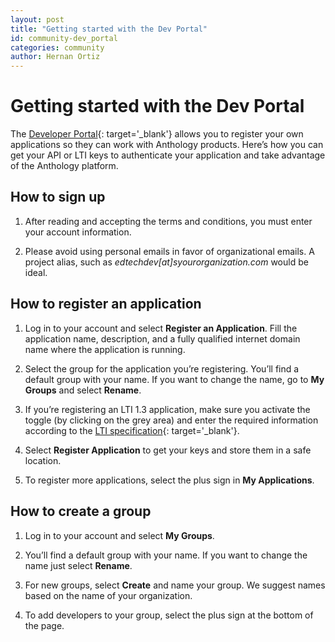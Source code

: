 ```yaml
---
layout: post
title: "Getting started with the Dev Portal"
id: community-dev_portal
categories: community
author: Hernan Ortiz
---
```


# Getting started with the Dev Portal

The [Developer Portal](https://developer.anthology.com/){: target='\_blank'} allows you to register your own applications so they can work with Anthology products. Here’s how you can get your API or LTI keys to authenticate your application and take advantage of the Anthology platform.

## How to sign up

1.  After reading and accepting the terms and conditions, you must enter your account information.

2.  Please avoid using personal emails in favor of organizational emails. A project alias, such as _edtechdev[at]syourorganization.com_ would be ideal.

## How to register an application

1. Log in to your account and select **Register an Application**. Fill the application name, description, and a fully qualified internet domain name where the application is running.

2. Select the group for the application you’re registering. You’ll find a default group with your name. If you want to change the name, go to **My Groups** and select **Rename**.

3. If you’re registering an LTI 1.3 application, make sure you activate the toggle (by clicking on the grey area) and enter the required information according to the [LTI specification](http://www.imsglobal.org/spec/lti/v1p3/){: target='\_blank'}.

4. Select **Register Application** to get your keys and store them in a safe location.

5. To register more applications, select the plus sign in **My Applications**.

## How to create a group

1.  Log in to your account and select **My Groups**.

2.  You’ll find a default group with your name. If you want to change the name just select **Rename**.

3.  For new groups, select **Create** and name your group. We suggest names based on the name of your organization.

4.  To add developers to your group, select the plus sign at the bottom of the page.
